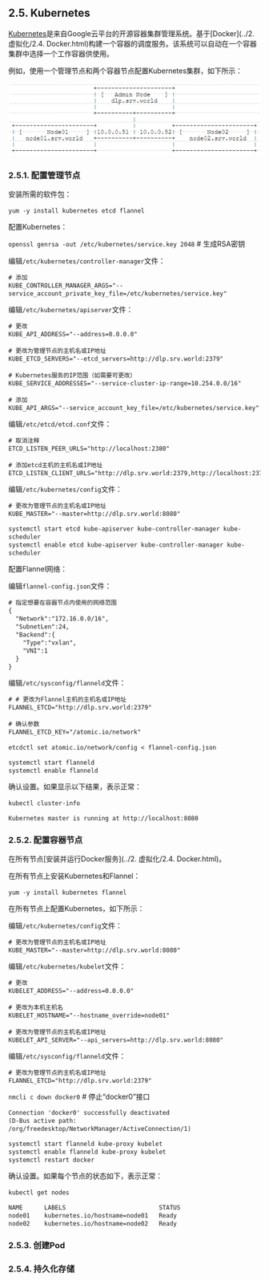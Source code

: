 ## 2.5. Kubernetes

[Kubernetes](https://kubernetes.io/)是来自Google云平台的开源容器集群管理系统。基于[Docker](../2. 虚拟化/2.4. Docker.html)构建一个容器的调度服务。该系统可以自动在一个容器集群中选择一个工作容器供使用。

例如，使用一个管理节点和两个容器节点配置Kubernetes集群，如下所示：

![kubernetes-environment](../Contents/kubernetes-environment.png)

### 2.5.1. 配置管理节点

安装所需的软件包：

`yum -y install kubernetes etcd flannel`

配置Kubernetes：

`openssl genrsa -out /etc/kubernetes/service.key 2048` # 生成RSA密钥

编辑`/etc/kubernetes/controller-manager`文件：

```
# 添加
KUBE_CONTROLLER_MANAGER_ARGS="--service_account_private_key_file=/etc/kubernetes/service.key"
```

编辑`/etc/kubernetes/apiserver`文件：

```
# 更改
KUBE_API_ADDRESS="--address=0.0.0.0"

# 更改为管理节点的主机名或IP地址
KUBE_ETCD_SERVERS="--etcd_servers=http://dlp.srv.world:2379"

# Kubernetes服务的IP范围（如需要可更改）
KUBE_SERVICE_ADDRESSES="--service-cluster-ip-range=10.254.0.0/16"

# 添加
KUBE_API_ARGS="--service_account_key_file=/etc/kubernetes/service.key"
```

编辑`/etc/etcd/etcd.conf`文件：

```
# 取消注释
ETCD_LISTEN_PEER_URLS="http://localhost:2380"

# 添加etcd主机的主机名或IP地址
ETCD_LISTEN_CLIENT_URLS="http://dlp.srv.world:2379,http://localhost:2379"
```

编辑`/etc/kubernetes/config`文件：

```
# 更改为管理节点的主机名或IP地址
KUBE_MASTER="--master=http://dlp.srv.world:8080"
```

```
systemctl start etcd kube-apiserver kube-controller-manager kube-scheduler
systemctl enable etcd kube-apiserver kube-controller-manager kube-scheduler
```

配置Flannel网络：

编辑`flannel-config.json`文件：

```
# 指定想要在容器节点内使用的网络范围
{
  "Network":"172.16.0.0/16",
  "SubnetLen":24,
  "Backend":{
    "Type":"vxlan",
    "VNI":1
  }
}
```

编辑`/etc/sysconfig/flanneld`文件：

```
# # 更改为Flannel主机的主机名或IP地址
FLANNEL_ETCD="http://dlp.srv.world:2379"

# 确认参数
FLANNEL_ETCD_KEY="/atomic.io/network"
```

`etcdctl set atomic.io/network/config < flannel-config.json`

```
systemctl start flanneld
systemctl enable flanneld
```

确认设置。如果显示以下结果，表示正常：

`kubectl cluster-info`

```
Kubernetes master is running at http://localhost:8080
```

### 2.5.2. 配置容器节点

在所有节点[安装并运行Docker服务](../2. 虚拟化/2.4. Docker.html)。

在所有节点上安装Kubernetes和Flannel：

`yum -y install kubernetes flannel`

在所有节点上配置Kubernetes，如下所示：

编辑`/etc/kubernetes/config`文件：

```
# 更改为管理节点的主机名或IP地址
KUBE_MASTER="--master=http://dlp.srv.world:8080"
```

编辑`/etc/kubernetes/kubelet`文件：

```
# 更改
KUBELET_ADDRESS="--address=0.0.0.0"

# 更改为本机主机名
KUBELET_HOSTNAME="--hostname_override=node01"

# 更改为管理节点的主机名或IP地址
KUBELET_API_SERVER="--api_servers=http://dlp.srv.world:8080"
```

编辑`/etc/sysconfig/flanneld`文件：

```
# 更改为管理节点的主机名或IP地址
FLANNEL_ETCD="http://dlp.srv.world:2379"
```

`nmcli c down docker0` # 停止“docker0”接口

```
Connection 'docker0' successfully deactivated 
(D-Bus active path: /org/freedesktop/NetworkManager/ActiveConnection/1)
```

```
systemctl start flanneld kube-proxy kubelet
systemctl enable flanneld kube-proxy kubelet
systemctl restart docker
```

确认设置。如果每个节点的状态如下，表示正常：

`kubectl get nodes`

```
NAME      LABELS                          STATUS
node01    kubernetes.io/hostname=node01   Ready
node02    kubernetes.io/hostname=node02   Ready
```

### 2.5.3. 创建Pod







































### 2.5.4. 持久化存储





















